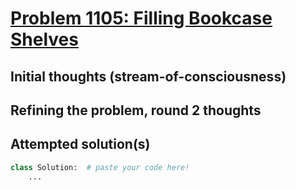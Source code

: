 # [Problem 1105: Filling Bookcase Shelves](https://leetcode.com/problems/filling-bookcase-shelves/description/?envType=daily-question)

## Initial thoughts (stream-of-consciousness)

## Refining the problem, round 2 thoughts

## Attempted solution(s)
```python
class Solution:  # paste your code here!
    ...
```
